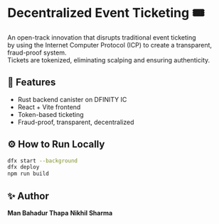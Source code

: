 # Decentralized Event Ticketing 🎟️

An open-track innovation that disrupts traditional event ticketing  
by using the Internet Computer Protocol (ICP) to create a transparent, fraud-proof system.  
Tickets are tokenized, eliminating scalping and ensuring authenticity.

## 🚀 Features

- Rust backend canister on DFINITY IC
- React + Vite frontend
- Token-based ticketing
- Fraud-proof, transparent, decentralized

## ⚙️ How to Run Locally

```bash
dfx start --background
dfx deploy
npm run build
```
## ✨ Author

**Man Bahadur Thapa**
**Nikhil Sharma**
